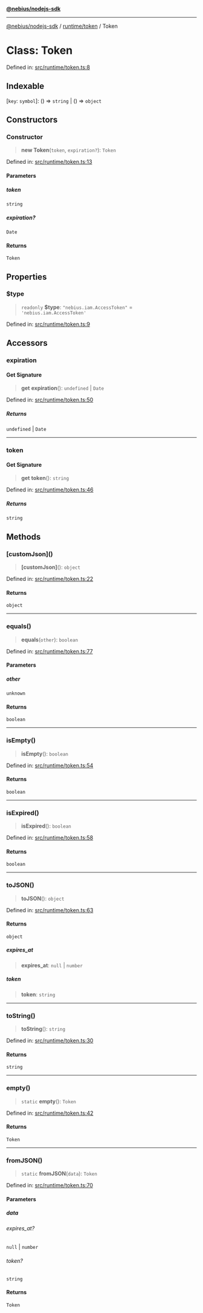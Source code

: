 [**@nebius/nodejs-sdk**](../../../README.md)

---

[@nebius/nodejs-sdk](../../../README.md) / [runtime/token](../README.md) / Token

# Class: Token

Defined in: [src/runtime/token.ts:8](https://github.com/nebius/nodejs-sdk/blob/a37d220b2851e3bf0d396cb03828d544f584df45/src/runtime/token.ts#L8)

## Indexable

\[`key`: `symbol`\]: () => `string` \| () => `object`

## Constructors

### Constructor

> **new Token**(`token`, `expiration?`): `Token`

Defined in: [src/runtime/token.ts:13](https://github.com/nebius/nodejs-sdk/blob/a37d220b2851e3bf0d396cb03828d544f584df45/src/runtime/token.ts#L13)

#### Parameters

##### token

`string`

##### expiration?

`Date`

#### Returns

`Token`

## Properties

### $type

> `readonly` **$type**: `"nebius.iam.AccessToken"` = `'nebius.iam.AccessToken'`

Defined in: [src/runtime/token.ts:9](https://github.com/nebius/nodejs-sdk/blob/a37d220b2851e3bf0d396cb03828d544f584df45/src/runtime/token.ts#L9)

## Accessors

### expiration

#### Get Signature

> **get** **expiration**(): `undefined` \| `Date`

Defined in: [src/runtime/token.ts:50](https://github.com/nebius/nodejs-sdk/blob/a37d220b2851e3bf0d396cb03828d544f584df45/src/runtime/token.ts#L50)

##### Returns

`undefined` \| `Date`

---

### token

#### Get Signature

> **get** **token**(): `string`

Defined in: [src/runtime/token.ts:46](https://github.com/nebius/nodejs-sdk/blob/a37d220b2851e3bf0d396cb03828d544f584df45/src/runtime/token.ts#L46)

##### Returns

`string`

## Methods

### \[customJson\]()

> **\[customJson\]**(): `object`

Defined in: [src/runtime/token.ts:22](https://github.com/nebius/nodejs-sdk/blob/a37d220b2851e3bf0d396cb03828d544f584df45/src/runtime/token.ts#L22)

#### Returns

`object`

---

### equals()

> **equals**(`other`): `boolean`

Defined in: [src/runtime/token.ts:77](https://github.com/nebius/nodejs-sdk/blob/a37d220b2851e3bf0d396cb03828d544f584df45/src/runtime/token.ts#L77)

#### Parameters

##### other

`unknown`

#### Returns

`boolean`

---

### isEmpty()

> **isEmpty**(): `boolean`

Defined in: [src/runtime/token.ts:54](https://github.com/nebius/nodejs-sdk/blob/a37d220b2851e3bf0d396cb03828d544f584df45/src/runtime/token.ts#L54)

#### Returns

`boolean`

---

### isExpired()

> **isExpired**(): `boolean`

Defined in: [src/runtime/token.ts:58](https://github.com/nebius/nodejs-sdk/blob/a37d220b2851e3bf0d396cb03828d544f584df45/src/runtime/token.ts#L58)

#### Returns

`boolean`

---

### toJSON()

> **toJSON**(): `object`

Defined in: [src/runtime/token.ts:63](https://github.com/nebius/nodejs-sdk/blob/a37d220b2851e3bf0d396cb03828d544f584df45/src/runtime/token.ts#L63)

#### Returns

`object`

##### expires_at

> **expires_at**: `null` \| `number`

##### token

> **token**: `string`

---

### toString()

> **toString**(): `string`

Defined in: [src/runtime/token.ts:30](https://github.com/nebius/nodejs-sdk/blob/a37d220b2851e3bf0d396cb03828d544f584df45/src/runtime/token.ts#L30)

#### Returns

`string`

---

### empty()

> `static` **empty**(): `Token`

Defined in: [src/runtime/token.ts:42](https://github.com/nebius/nodejs-sdk/blob/a37d220b2851e3bf0d396cb03828d544f584df45/src/runtime/token.ts#L42)

#### Returns

`Token`

---

### fromJSON()

> `static` **fromJSON**(`data`): `Token`

Defined in: [src/runtime/token.ts:70](https://github.com/nebius/nodejs-sdk/blob/a37d220b2851e3bf0d396cb03828d544f584df45/src/runtime/token.ts#L70)

#### Parameters

##### data

###### expires_at?

`null` \| `number`

###### token?

`string`

#### Returns

`Token`
